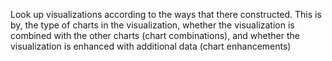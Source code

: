 Look up visualizations according to the ways that there constructed. This is by, the type of charts in the visualization, whether the visualization is combined with the other charts (chart combinations), and whether the visualization is enhanced with additional data (chart enhancements)
